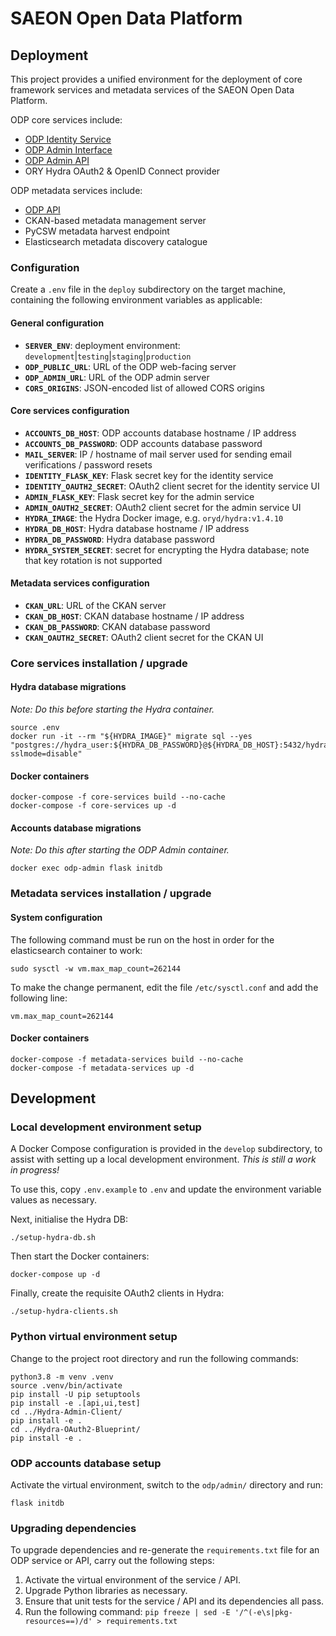 # SAEON Open Data Platform

## Deployment

This project provides a unified environment for the deployment of core framework
services and metadata services of the SAEON Open Data Platform.

ODP core services include:
- [ODP Identity Service](odp/identity/README.md)
- [ODP Admin Interface](odp/admin/README.md)
- [ODP Admin API](odp/api/admin/README.md)
- ORY Hydra OAuth2 & OpenID Connect provider

ODP metadata services include:
- [ODP API](https://github.com/SAEONData/ODP-API)
- CKAN-based metadata management server
- PyCSW metadata harvest endpoint
- Elasticsearch metadata discovery catalogue

### Configuration

Create a `.env` file in the `deploy` subdirectory on the target machine,
containing the following environment variables as applicable:

#### General configuration
- **`SERVER_ENV`**: deployment environment: `development`|`testing`|`staging`|`production`
- **`ODP_PUBLIC_URL`**: URL of the ODP web-facing server
- **`ODP_ADMIN_URL`**: URL of the ODP admin server
- **`CORS_ORIGINS`**: JSON-encoded list of allowed CORS origins

#### Core services configuration
- **`ACCOUNTS_DB_HOST`**: ODP accounts database hostname / IP address
- **`ACCOUNTS_DB_PASSWORD`**: ODP accounts database password
- **`MAIL_SERVER`**: IP / hostname of mail server used for sending email verifications / password resets
- **`IDENTITY_FLASK_KEY`**: Flask secret key for the identity service
- **`IDENTITY_OAUTH2_SECRET`**: OAuth2 client secret for the identity service UI
- **`ADMIN_FLASK_KEY`**: Flask secret key for the admin service
- **`ADMIN_OAUTH2_SECRET`**: OAuth2 client secret for the admin service UI
- **`HYDRA_IMAGE`**: the Hydra Docker image, e.g. `oryd/hydra:v1.4.10`
- **`HYDRA_DB_HOST`**: Hydra database hostname / IP address
- **`HYDRA_DB_PASSWORD`**: Hydra database password
- **`HYDRA_SYSTEM_SECRET`**: secret for encrypting the Hydra database; note that key rotation is not supported

#### Metadata services configuration
- **`CKAN_URL`**: URL of the CKAN server
- **`CKAN_DB_HOST`**: CKAN database hostname / IP address
- **`CKAN_DB_PASSWORD`**: CKAN database password
- **`CKAN_OAUTH2_SECRET`**: OAuth2 client secret for the CKAN UI

### Core services installation / upgrade

#### Hydra database migrations

_Note: Do this before starting the Hydra container._

    source .env
    docker run -it --rm "${HYDRA_IMAGE}" migrate sql --yes "postgres://hydra_user:${HYDRA_DB_PASSWORD}@${HYDRA_DB_HOST}:5432/hydra_db?sslmode=disable"

#### Docker containers

    docker-compose -f core-services build --no-cache
    docker-compose -f core-services up -d

#### Accounts database migrations

_Note: Do this after starting the ODP Admin container._

    docker exec odp-admin flask initdb

### Metadata services installation / upgrade

#### System configuration

The following command must be run on the host in order for the elasticsearch container to work:

    sudo sysctl -w vm.max_map_count=262144

To make the change permanent, edit the file `/etc/sysctl.conf` and add the following line:

    vm.max_map_count=262144

#### Docker containers

    docker-compose -f metadata-services build --no-cache
    docker-compose -f metadata-services up -d

## Development

### Local development environment setup

A Docker Compose configuration is provided in the `develop` subdirectory, to assist with
setting up a local development environment. _This is still a work in progress!_

To use this, copy `.env.example` to `.env` and update the environment variable values as
necessary.

Next, initialise the Hydra DB:

    ./setup-hydra-db.sh

Then start the Docker containers:

    docker-compose up -d

Finally, create the requisite OAuth2 clients in Hydra:

    ./setup-hydra-clients.sh

### Python virtual environment setup

Change to the project root directory and run the following commands:

    python3.8 -m venv .venv
    source .venv/bin/activate
    pip install -U pip setuptools
    pip install -e .[api,ui,test]
    cd ../Hydra-Admin-Client/
    pip install -e .
    cd ../Hydra-OAuth2-Blueprint/
    pip install -e .

### ODP accounts database setup

Activate the virtual environment, switch to the `odp/admin/` directory and run:

    flask initdb

### Upgrading dependencies

To upgrade dependencies and re-generate the `requirements.txt` file for an ODP service or API,
carry out the following steps:

1. Activate the virtual environment of the service / API.
1. Upgrade Python libraries as necessary.
1. Ensure that unit tests for the service / API and its dependencies all pass.
1. Run the following command:
`pip freeze | sed -E '/^(-e\s|pkg-resources==)/d' > requirements.txt`
